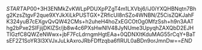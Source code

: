 $START$AP00+3H3ENMkZvKWLpPDUXpPZgT4m1LXVbj6/iJ0iYXQHBNqtn7Bhg2KzsZtgvF2que9XYJkXiLkPUSTGX+ZRficUI8nSZo4WNBN/Z5CisZQKJahFK324yuB7cEXgvQvQW42CMs+h2uheH4hoZxEGCOtOg0MfzSsh+h9n3AAThg2bPxe2SIFjijDKlZSr/jb8w4c6PXsHwNIV48JyNUme3UpyqhZAXQbD2EJHTlGzfC8QWZeNWwx+jbF7FcLdrngmHgtEAa+0QDNXItKduMAG55rCqY+BaTsEF2Z1SoYR3l3XVJxJuLkAxroJRbFDffzqba6flRUL0aBDn9orJmnDw==$END$